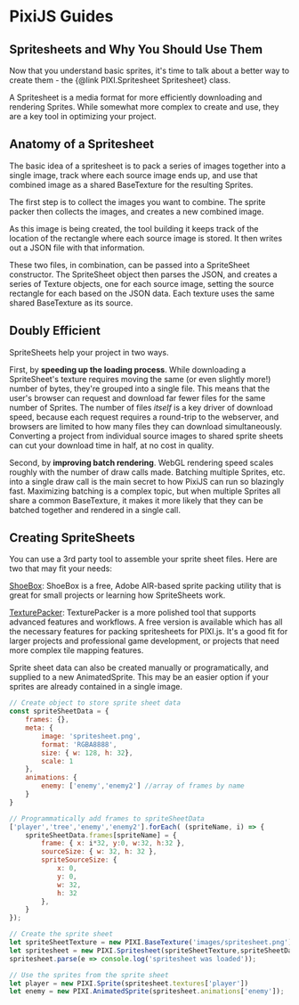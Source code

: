 # PixiJS Guides
## Spritesheets and Why You Should Use Them

Now that you understand basic sprites, it's time to talk about a better way to create them - the {@link PIXI.Spritesheet Spritesheet} class.

A Spritesheet is a media format for more efficiently downloading and rendering Sprites.  While somewhat more complex to create and use, they are a key tool in optimizing your project.

## Anatomy of a Spritesheet

The basic idea of a spritesheet is to pack a series of images together into a single image, track where each source image ends up, and use that combined image as a shared BaseTexture for the resulting Sprites.  

The first step is to collect the images you want to combine.  The sprite packer then collects the images, and creates a new combined image.

<!--TODO: Image showing multiple source images, combined into a single image-->

As this image is being created, the tool building it keeps track of the location of the rectangle where each source image is stored.  It then writes out a JSON file with that information.

<!--TODO: SpriteSheet json goes here-->

These two files, in combination, can be passed into a SpriteSheet constructor.  The SpriteSheet object then parses the JSON, and creates a series of Texture objects, one for each source image, setting the source rectangle for each based on the JSON data.  Each texture uses the same shared BaseTexture as its source.

## Doubly Efficient

SpriteSheets help your project in two ways.

First, by __speeding up the loading process__.  While downloading a SpriteSheet's texture requires moving the same (or even slightly more!) number of bytes, they're grouped into a single file.  This means that the user's browser can request and download far fewer files for the same number of Sprites.  The number of files *itself* is a key driver of download speed, because each request requires a round-trip to the webserver, and browsers are limited to how many files they can download simultaneously.  Converting a project from individual source images to shared sprite sheets can cut your download time in half, at no cost in quality.

Second, by __improving batch rendering__.  WebGL rendering speed scales roughly with the number of draw calls made.  Batching multiple Sprites, etc. into a single draw call is the main secret to how PixiJS can run so blazingly fast.  Maximizing batching is a complex topic, but when multiple Sprites all share a common BaseTexture, it makes it more likely that they can be batched together and rendered in a single call.

## Creating SpriteSheets

You can use a 3rd party tool to assemble your sprite sheet files.  Here are two that may fit your needs:

[ShoeBox](http://renderhjs.net/shoebox/): ShoeBox is a free, Adobe AIR-based sprite packing utility that is great for small projects or learning how SpriteSheets work.

[TexturePacker](https://www.codeandweb.com/texturepacker): TexturePacker is a more polished tool that supports advanced features and workflows. A free version is available which has all the necessary features for packing spritesheets for PIXI.js. It's a good fit for larger projects and professional game development, or projects that need more complex tile mapping features.

Sprite sheet data can also be created manually or programatically, and supplied to a new AnimatedSprite. This may be an easier option if your sprites are already contained in a single image.

```javascript
// Create object to store sprite sheet data
const spriteSheetData = {
	frames: {},
	meta: {
		image: 'spritesheet.png',
		format: 'RGBA8888',
		size: {	w: 128, h: 32},
		scale: 1
	},
	animations: {
		enemy: ['enemy','enemy2'] //array of frames by name
	}
}

// Programmatically add frames to spriteSheetData
['player','tree','enemy','enemy2'].forEach( (spriteName, i) => {
	spriteSheetData.frames[spriteName] = {
		frame: { x: i*32, y:0, w:32, h:32 },
		sourceSize: { w: 32, h: 32 },
		spriteSourceSize: {
			x: 0,
			y: 0,
			w: 32,
			h: 32
		},
	}
});

// Create the sprite sheet
let spriteSheetTexture = new PIXI.BaseTexture('images/spritesheet.png');
let spritesheet = new PIXI.Spritesheet(spriteSheetTexture,spriteSheetData);
spritesheet.parse(e => console.log('spritesheet was loaded'));

// Use the sprites from the sprite sheet 
let player = new PIXI.Sprite(spritesheet.textures['player'])
let enemy = new PIXI.AnimatedSprite(spritesheet.animations['enemy']);
```
